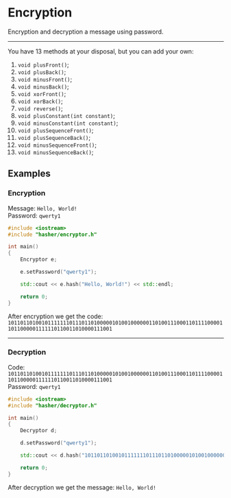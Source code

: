 # Encryption

Encryption and decryption a message using password.

---

You have 13 methods at your disposal, but you can add your own:
1. ```void plusFront()```;
2. ```void plusBack()```;
3. ```void minusFront()```;
4. ```void minusBack()```;
5. ```void xorFront()```;
6. ```void xorBack()```;
7. ```void reverse()```;
8. ```void plusConstant(int constant)```;
9. ```void minusConstant(int constant)```;
10. ```void plusSequenceFront()```;
11. ```void plusSequenceBack()```;
12. ```void minusSequenceFront()```;
13. ```void minusSequenceBack()```;

## Examples

### Encryption

Message: ```Hello, World!```   
Password: ```qwerty1```

```cpp
#include <iostream>
#include "hasher/encryptor.h"

int main()
{
	Encryptor e;

	e.setPassword("qwerty1");

	std::cout << e.hash("Hello, World!") << std::endl;

	return 0;
}
```

After encryption we get the code: ```10110110100101111111011101101000001010010000001101001110001101111000011011000001111110110011010000111001```

___

### Decryption

Code: ```10110110100101111111011101101000001010010000001101001110001101111000011011000001111110110011010000111001```   
Password: ```qwerty1```


```cpp
#include <iostream>
#include "hasher/decryptor.h"

int main()
{
	Decryptor d;

	d.setPassword("qwerty1");

	std::cout << d.hash("10110110100101111111011101101000001010010000001101001110001101111000011011000001111110110011010000111001") << std::endl;

	return 0;
}
```

After decryption we get the message: ```Hello, World!```
